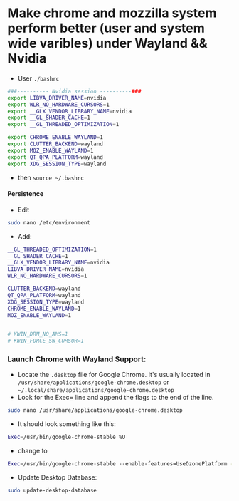 # Make chrome and mozzilla system perform better (user and system wide varibles) under Wayland && Nvidia

- User `./bashrc`

```bash
###---------- Nvidia session ----------###
export LIBVA_DRIVER_NAME=nvidia
export WLR_NO_HARDWARE_CURSORS=1
export __GLX_VENDOR_LIBRARY_NAME=nvidia
export __GL_SHADER_CACHE=1
export __GL_THREADED_OPTIMIZATION=1

export CHROME_ENABLE_WAYLAND=1
export CLUTTER_BACKEND=wayland
export MOZ_ENABLE_WAYLAND=1
export QT_QPA_PLATFORM=wayland
export XDG_SESSION_TYPE=wayland
```

- then `source ~/.bashrc`

#### Persistence
- Edit
  
```bash
sudo nano /etc/environment
```

- Add:

```bash
__GL_THREADED_OPTIMIZATION=1
__GL_SHADER_CACHE=1
__GLX_VENDOR_LIBRARY_NAME=nvidia
LIBVA_DRIVER_NAME=nvidia
WLR_NO_HARDWARE_CURSORS=1

CLUTTER_BACKEND=wayland
QT_QPA_PLATFORM=wayland
XDG_SESSION_TYPE=wayland
CHROME_ENABLE_WAYLAND=1
MOZ_ENABLE_WAYLAND=1


# KWIN_DRM_NO_AMS=1
# KWIN_FORCE_SW_CURSOR=1
```

### Launch Chrome with Wayland Support:

- Locate the `.desktop` file for Google Chrome. It's usually located in `/usr/share/applications/google-chrome.desktop` or `~/.local/share/applications/google-chrome.desktop`
- Look for the Exec= line and append the flags to the end of the line.

```bash
sudo nano /usr/share/applications/google-chrome.desktop
```

- It should look something like this:

```bash
Exec=/usr/bin/google-chrome-stable %U
```
- change to 
```bash
Exec=/usr/bin/google-chrome-stable --enable-features=UseOzonePlatform --ozone-platform=wayland %U
```

- Update Desktop Database:
  
```bash
sudo update-desktop-database
```










